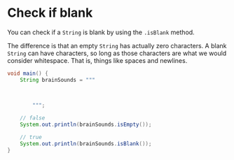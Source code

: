 # Check if blank

You can check if a `String` is blank by using the `.isBlank` method.

The difference is that an empty `String` has actually zero characters. A blank `String` can have characters, so long as those characters are what we would consider whitespace.
That is, things like spaces and newlines.

```java
void main() {
    String brainSounds = """
              
             

        """;

    // false
    System.out.println(brainSounds.isEmpty());

    // true
    System.out.println(brainSounds.isBlank());
}
```